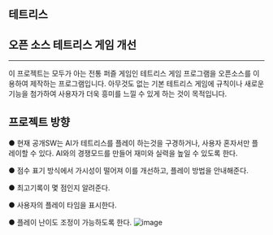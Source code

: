 ## 테트리스

## 오픈 소스 테트리스 게임 개선
---
이 프로젝트는 모두가 아는 전통 퍼즐 게임인 테트리스 게임 프로그램을 오픈소스를 이용하여 제작하는 프로그램입니다.
아무것도 없는 기본 테트리스 게임에 규칙이나 새로운 기능을 첨가하여 사용자가 더욱 흥미를 느낄 수 있게 하는 것이 목적입니다.

## 프로젝트 방향
● 현재 공개SW는 AI가 테트리스를 플레이 하는것을 구경하거나, 사용자 혼자서만 플레이할 수 있다. AI와의 경쟁모드를 만들어 재미와 실력을 높일 수 있도록 한다. 

● 점수 표기 방식에서 가시성이 떨어져 이를 개선하고, 플레이 방법을 안내해준다. 

● 최고기록이 몇 점인지 알려준다.

● 사용자의 플레이 타임을 표시한다.

● 플레이 난이도 조정이 가능하도록 한다.
![image](https://github.com/user-attachments/assets/095de783-e914-48a9-a7e8-05eb04d2923d)
